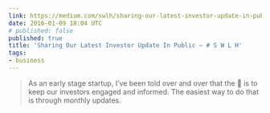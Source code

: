 ```yaml
---
link: https://medium.com/swlh/sharing-our-latest-investor-update-in-public-b1ba046089f8
date: 2016-01-09 18:04 UTC
# published: false
published: true
title: 'Sharing Our Latest Investor Update In Public — # S W L H'
tags:
- business
---
```


> As an early stage startup, I’ve been told over and over that the 🔑 is to keep our investors engaged and informed. The easiest way to do that is through monthly updates.
